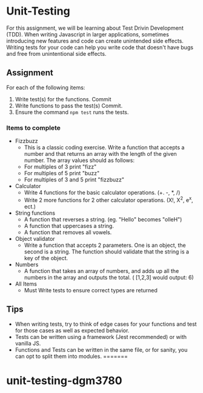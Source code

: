 # Unit-Testing

For this assignment, we will be learning about Test Drivin Development (TDD). When writing Javascript in larger applications, sometimes introducing new features and code can create unintended side effects. Writing tests for your code can help you write code that doesn't have bugs and free from unintentional side effects.

## Assignment
For each of the following items:
1. Write test(s) for the functions. Commit
2. Write functions to pass the test(s) Commit.
3. Ensure the command `npm test` runs the tests.

### Items to complete
- Fizzbuzz
    - This is a classic coding exercise. Write a function that accepts a number and that returns an array with the length of the given number. The array values should  as follows:
    - For multiples of 3 print "fizz"
    - For multiples of 5 print "buzz"
    - For multiples of 3 and 5 print "fizzbuzz"
- Calculator
    - Write 4 functions for the basic calculator operations. (+. -, *, /)
    - Write 2 more functions for 2 other calculator operations. (X!, X<sup>2</sup>, e<sup>x</sup>, ect.)
- String functions
    - A function that reverses a string. (eg. "Hello" becomes "olleH")
    - A function that uppercases a string.
    - A function that removes all vowels.
- Object validator
    - Write a function that accepts 2 parameters. One is an object, the second is a string. The function should validate that the string is a key of the object.
- Numbers
    - A function that takes an array of numbers, and adds up all the numbers in the array and outputs the total. ( [1,2,3] would output: 6)
- All Items
    - Must Write tests to ensure correct types are returned


## Tips
- When writing tests, try to think of edge cases for your functions and test for those cases as well as expected behavior.
- Tests can be written using a framework (Jest recommended) or with vanilla JS.
- Functions and Tests can be written in the same file, or for sanity, you can opt to split them into modules.
=======
# unit-testing-dgm3780
